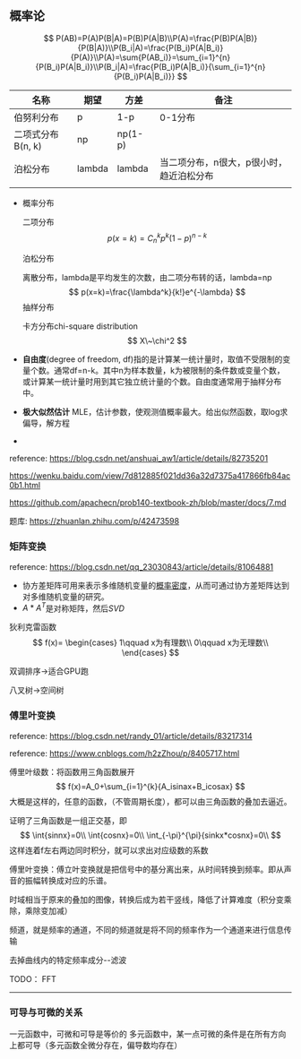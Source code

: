 ﻿## 概率论

$$
P(AB)=P(A)P(B|A)=P(B)P(A|B)\\P(A)=\frac{P(B)P(A|B)}{P(B|A)}\\P(B_i|A)=\frac{P(B_i)P(A|B_i)}{P(A)}\\P(A)=\sum{P(AB_i)}=\sum_{i=1}^{n}{P(B_i)P(A|B_i)}\\P(B_i|A)=\frac{P(B_i)P(A|B_i)}{\sum_{i=1}^{n}{P(B_i)P(A|B_i)}}
$$





| 名称              | 期望   | 方差    | 备注                                     |
| ----------------- | ------ | ------- | ---------------------------------------- |
| 伯努利分布        | p      | 1-p     | 0-1分布                                  |
| 二项式分布B(n, k) | np     | np(1-p) |                                          |
| 泊松分布          | lambda | lambda  | 当二项分布，n很大，p很小时，趋近泊松分布 |
|                   |        |         |                                          |



+ 概率分布

  二项分布
  $$
  p(x=k)=C_n^{k}p^k(1-p)^{n-k}
  $$



  泊松分布

  离散分布，lambda是平均发生的次数，由二项分布转的话，lambda=np
$$
p(x=k)=\frac{\lambda^k}{k!}e^{-\lambda}
$$
  抽样分布

  卡方分布chi-square distribution
$$
X\~\chi^2
$$

+ **自由度**(degree of freedom, df)指的是计算某一统计量时，取值不受限制的变量个数。通常df=n-k。其中n为样本数量，k为被限制的条件数或变量个数，或计算某一统计量时用到其它独立统计量的个数。自由度通常用于抽样分布中。
+ **极大似然估计**  MLE，估计参数，使观测值概率最大。给出似然函数，取log求偏导，解方程
+ 

reference: https://blog.csdn.net/anshuai_aw1/article/details/82735201

https://wenku.baidu.com/view/7d812885f021dd36a32d7375a417866fb84ac0b1.html

https://github.com/apachecn/prob140-textbook-zh/blob/master/docs/7.md

题库: https://zhuanlan.zhihu.com/p/42473598



### 矩阵变换

reference: <https://blog.csdn.net/qq_23030843/article/details/81064881>



+ 协方差矩阵可用来表示多维随机变量的[概率密度](https://baike.baidu.com/item/概率密度)，从而可通过协方差矩阵达到对多维随机变量的研究。
+  $A*A^T$是对称矩阵，然后$SVD$



狄利克雷函数
$$
f(x)=
\begin{cases}
1\qquad x为有理数\\
0\qquad x为无理数\\
\end{cases}
$$


双调排序->适合GPU跑

八叉树->空间树



### 傅里叶变换

reference: <https://blog.csdn.net/randy_01/article/details/83217314>

reference: <https://www.cnblogs.com/h2zZhou/p/8405717.html>

傅里叶级数：将函数用三角函数展开
$$
f(x)=A_0+\sum_{i=1}^{k}{A_isinax+B_icosax}
$$
大概是这样的，任意的函数，（不管周期长度），都可以由三角函数的叠加去逼近。

证明了三角函数是一组正交基，即
$$
\int{sinnx}=0\\
\int{cosnx}=0\\
\int_{-\pi}^{\pi}{sinkx*cosnx}=0\\
$$
这样连着f左右两边同时积分，就可以求出对应级数的系数



傅里叶变换：傅立叶变换就是把信号中的基分离出来，从时间转换到频率。即从声音的振幅转换成对应的乐谱。

时域相当于原来的叠加的图像，转换后成为若干竖线，降低了计算难度（积分变乘除，乘除变加减）

频道，就是频率的通道，不同的频道就是将不同的频率作为一个通道来进行信息传输

去掉曲线内的特定频率成分--滤波

TODO： FFT

---

### 可导与可微的关系

一元函数中，可微和可导是等价的
多元函数中，某一点可微的条件是在所有方向上都可导（多元函数全微分存在，偏导数均存在）



